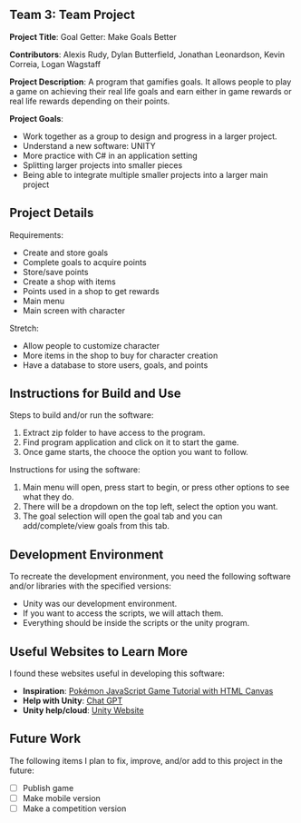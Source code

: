 ## Team 3: Team Project 

**Project Title**: Goal Getter: Make Goals Better

**Contributors**: Alexis Rudy, Dylan Butterfield, Jonathan Leonardson, Kevin Correia, Logan Wagstaff

**Project Description**: A program that gamifies goals. It allows people to play a game on achieving their real life goals and earn either in game rewards or real life rewards depending on their points. 

**Project Goals**:
- Work together as a group to design and progress in a larger project.
- Understand a new software: UNITY
- More practice with C# in an application setting
- Splitting larger projects into smaller pieces
- Being able to integrate multiple smaller projects into a larger main project

## Project Details

Requirements:

* Create and store goals
* Complete goals to acquire points
* Store/save points
* Create a shop with items 
* Points used in a shop to get rewards
* Main menu
* Main screen with character 

Stretch:

* Allow people to customize character
* More items in the shop to buy for character creation
* Have a database to store users, goals, and points

## Instructions for Build and Use

Steps to build and/or run the software:

1. Extract zip folder to have access to the program. 
2. Find program application and click on it to start the game.
3. Once game starts, the chooce the option you want to follow.

Instructions for using the software:

1. Main menu will open, press start to begin, or press other options to see what they do.
2. There will be a dropdown on the top left, select the option you want.
3. The goal selection will open the goal tab and you can add/complete/view goals from this tab.

## Development Environment 

To recreate the development environment, you need the following software and/or libraries with the specified versions:

* Unity was our development environment. 
* If you want to access the scripts, we will attach them. 
* Everything should be inside the scripts or the unity program. 

## Useful Websites to Learn More

I found these websites useful in developing this software:

* **Inspiration**: [Pokémon JavaScript Game Tutorial with HTML Canvas](https://www.youtube.com/watch?v=yP5DKzriqXA) 
* **Help with Unity**: [Chat GPT](https://chatgpt.com/)
* **Unity help/cloud**: [Unity Website](https://cloud.unity.com/home/login?redirectTo=Lw==)

## Future Work

The following items I plan to fix, improve, and/or add to this project in the future:

* [ ] Publish game
* [ ] Make mobile version 
* [ ] Make a competition version
